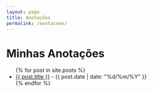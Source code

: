 ```yaml
---
layout: page
title: Anotações
permalink: /anotacoes/
---
```


# Minhas Anotações

<ul>
  {% for post in site.posts %}
    <li>
      <a href="{{ site.baseurl }}{{ post.url }}">{{ post.title }}</a> - {{ post.date | date: "%d/%m/%Y" }}
    </li>
  {% endfor %}
</ul>
